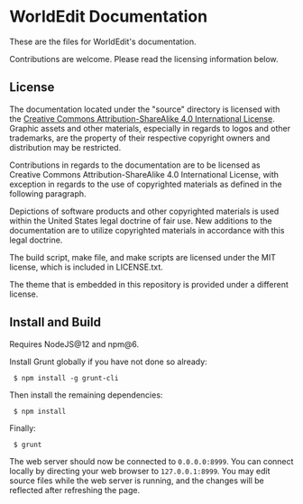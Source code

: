 # WorldEdit Documentation

These are the files for WorldEdit's documentation.

Contributions are welcome. Please read the licensing information below.

## License

The documentation located under the "source" directory is licensed with the [Creative Commons Attribution-ShareAlike 4.0 International License](https://creativecommons.org/licenses/by-sa/4.0/). Graphic assets and other materials, especially in regards to logos and other trademarks, are the property of their respective copyright owners and distribution may be restricted.

Contributions in regards to the documentation are to be licensed as Creative Commons Attribution-ShareAlike 4.0 International License, with exception in regards to the use of copyrighted materials as defined in the following paragraph.

Depictions of software products and other copyrighted materials is used within the United States legal doctrine of fair use. New additions to the documentation are to utilize copyrighted materials in accordance with this legal doctrine.

The build script, make file, and make scripts are licensed under the MIT license, which is included in LICENSE.txt.

The theme that is embedded in this repository is provided under a different license.

## Install and Build

Requires NodeJS@12 and npm@6. 

Install Grunt globally if you have not done so already:

```
 $ npm install -g grunt-cli
```

Then install the remaining dependencies:

```
 $ npm install
```

Finally:

```
 $ grunt
```

The web server should now be connected to `0.0.0.0:8999`. You can connect locally by directing your web browser to `127.0.0.1:8999`. You may edit source files while the web server is running, and the changes will be reflected after refreshing the page.
